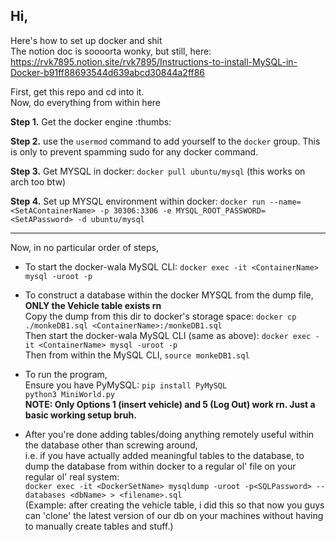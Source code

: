 ## Hi,
Here's how to set up docker and shit\
The notion doc is soooorta wonky, but still, here: https://rvk7895.notion.site/rvk7895/Instructions-to-install-MySQL-in-Docker-b91ff88693544d639abcd30844a2ff86

First, get this repo and cd into it.\
Now, do everything from within here

**Step 1.** Get the docker engine :thumbs:

**Step 2.** use the `usermod` command to add yourself to the `docker` group. This is only to prevent spamming sudo for any docker command.

**Step 3.** Get MYSQL in docker: `docker pull ubuntu/mysql` (this works on arch too btw)

**Step 4.** Set up MYSQL environment within docker: `docker run --name=<SetAContainerName> -p 30306:3306 -e MYSQL_ROOT_PASSWORD=<SetAPassword> -d ubuntu/mysql`

---

Now, in no particular order of steps,
- To start the docker-wala MySQL CLI: `docker exec -it <ContainerName> mysql -uroot -p`

- To construct a database within the docker MYSQL from the dump file, **ONLY the Vehicle table exists rn**\
Copy the dump from this dir to docker's storage space: `docker cp ./monkeDB1.sql <ContainerName>:/monkeDB1.sql`\
Then start the docker-wala MySQL CLI (same as above): `docker exec -it <ContainerName> mysql -uroot -p`\
Then from within the MySQL CLI, `source monkeDB1.sql`

- To run the program,\
Ensure you have PyMySQL: `pip install PyMySQL`\
`python3 MiniWorld.py`\
**NOTE: Only Options 1 (insert vehicle) and 5 (Log Out) work rn. Just a basic working setup bruh.**

- After you're done adding tables/doing anything remotely useful within the database other than screwing around,\
i.e. if you have actually added meaningful tables to the database, to dump the database from within docker to a regular ol' file on your regular ol' real system:\
`docker exec -it <DockerSetName> mysqldump -uroot -p<SQLPassword> --databases <dbName> > <filename>.sql`\
(Example: after creating the vehicle table, i did this so that now you guys can 'clone' the latest version of our db on your machines without having to manually create tables and stuff.)